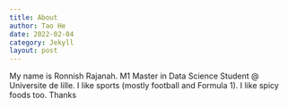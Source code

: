 ```yaml
---
title: About
author: Tao He
date: 2022-02-04
category: Jekyll
layout: post
---
```


My name is Ronnish Rajanah. M1 Master in Data Science Student @ Universite de lille. I like sports (mostly football and Formula 1). I like spicy foods too. Thanks 

